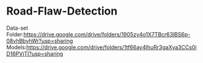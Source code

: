 # Road-Flaw-Detection
Data-set Folder:https://drive.google.com/drive/folders/1905zy4o1X7TBcr63lBS6p-08vhBbyhWr?usp=sharing
Models:https://drive.google.com/drive/folders/1tf66ay4IhuRr3gaXya3CCs0iD16PVjTI?usp=sharing


